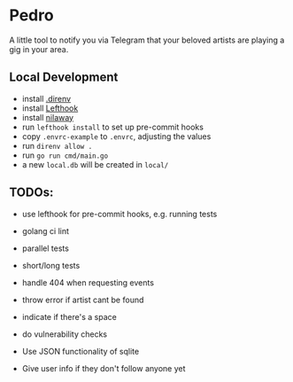 # Pedro

A little tool to notify you via Telegram that your beloved artists are playing a gig in your
area.

## Local Development

- install [.direnv](https://github.com/direnv/direnv)
- install [Lefthook](https://github.com/evilmartians/lefthook)
- install [nilaway](https://github.com/uber-go/nilaway?tab=readme-ov-file#standalone-checker)
- run `lefthook install` to set up pre-commit hooks
- copy `.envrc-example` to `.envrc`, adjusting the values
- run `direnv allow .`
- run `go run cmd/main.go`
- a new `local.db` will be created in `local/`

## TODOs:

- use lefthook for pre-commit hooks, e.g. running tests
- golang ci lint
- parallel tests
- short/long tests

- handle 404 when requesting events
- throw error if artist cant be found
- indicate if there's a space
- do vulnerability checks
- Use JSON functionality of sqlite
- Give user info if they don't follow anyone yet